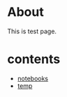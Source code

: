# About
This is test page.

# contents
- [notebooks](/notes/notebooks/index.md)
- [temp](/notes/temp/main.md)
